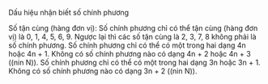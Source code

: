Dấu hiệu nhận biết số chính phương

Số tận cùng (hàng đơn vị): Số chính phương chỉ có thể tận cùng (hàng đơn vị) là 0, 1, 4, 5, 6, 9.
Ngược lại thì các số tận cùng là 2, 3, 7, 8 không phải là số chính phương.
Số chính phương chỉ có thể có một trong hai dạng 4n hoặc 4n + 1. Không có số chính phương nào có dạng 4n + 2 hoặc 4n + 3 ((nin N)).
Số chính phương chỉ có thể có một trong hai dạng 3n hoặc 3n + 1. Không có số chính phương nào có dạng 3n + 2 ((nin N)).